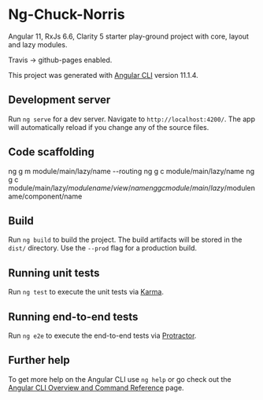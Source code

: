 # Ng-Chuck-Norris

Angular 11, RxJs 6.6, Clarity 5 starter play-ground project with core, layout and lazy modules.

Travis -> github-pages enabled.

This project was generated with [Angular CLI](https://github.com/angular/angular-cli) version 11.1.4.

## Development server

Run `ng serve` for a dev server. Navigate to `http://localhost:4200/`. The app will automatically reload if you change any of the source files.

## Code scaffolding

ng g m module/main/lazy/name --routing 
ng g c module/main/lazy/name
ng g c module/main/lazy/$modulename/view/name 
ng g c module/main/lazy/$modulename/component/name
## Build

Run `ng build` to build the project. The build artifacts will be stored in the `dist/` directory. Use the `--prod` flag for a production build.

## Running unit tests

Run `ng test` to execute the unit tests via [Karma](https://karma-runner.github.io).

## Running end-to-end tests

Run `ng e2e` to execute the end-to-end tests via [Protractor](http://www.protractortest.org/).

## Further help

To get more help on the Angular CLI use `ng help` or go check out the [Angular CLI Overview and Command Reference](https://angular.io/cli) page.


